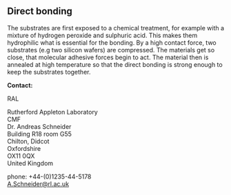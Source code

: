 ## Direct bonding

The substrates are first exposed to a chemical treatment, for example with a mixture of hydrogen peroxide and sulphuric acid. This makes them hydrophilic what is essential for the bonding. By a high contact force, two substrates (e.g two silicon wafers) are compressed. The materials get so close, that molecular adhesive forces begin to act. The material then is annealed at high temperature so that the direct bonding is strong enough to keep the substrates together.
<!--break-->
__Contact:__

RAL

Rutherford Appleton Laboratory  
CMF  
Dr. Andreas Schneider  
Building R18 room G55   
Chilton, Didcot  
Oxfordshire   
OX11 0QX   
United Kingdom  

phone: +44-(0)1235-44-5178  
A.Schneider@rl.ac.uk